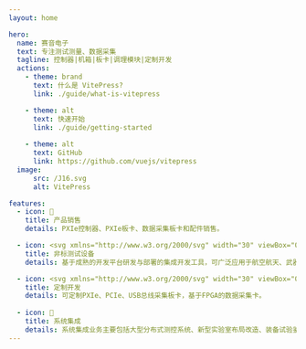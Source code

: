 ```yaml
---
layout: home

hero:
  name: 赛音电子
  text: 专注测试测量、数据采集
  tagline: 控制器|机箱|板卡|调理模块|定制开发
  actions:
    - theme: brand
      text: 什么是 VitePress?
      link: ./guide/what-is-vitepress

    - theme: alt
      text: 快速开始
      link: ./guide/getting-started
      
    - theme: alt
      text: GitHub
      link: https://github.com/vuejs/vitepress
  image:
      src: /J16.svg
      alt: VitePress

features:
  - icon: 📝
    title: 产品销售
    details: PXIe控制器、PXIe板卡、数据采集板卡和配件销售。

  - icon: <svg xmlns="http://www.w3.org/2000/svg" width="30" viewBox="0 0 256 256.32"><defs><linearGradient id="a" x1="-.828%" x2="57.636%" y1="7.652%" y2="78.411%"><stop offset="0%" stop-color="#41D1FF"/><stop offset="100%" stop-color="#BD34FE"/></linearGradient><linearGradient id="b" x1="43.376%" x2="50.316%" y1="2.242%" y2="89.03%"><stop offset="0%" stop-color="#FFEA83"/><stop offset="8.333%" stop-color="#FFDD35"/><stop offset="100%" stop-color="#FFA800"/></linearGradient></defs><path fill="url(#a)" d="M255.153 37.938 134.897 252.976c-2.483 4.44-8.862 4.466-11.382.048L.875 37.958c-2.746-4.814 1.371-10.646 6.827-9.67l120.385 21.517a6.537 6.537 0 0 0 2.322-.004l117.867-21.483c5.438-.991 9.574 4.796 6.877 9.62Z"/><path fill="url(#b)" d="M185.432.063 96.44 17.501a3.268 3.268 0 0 0-2.634 3.014l-5.474 92.456a3.268 3.268 0 0 0 3.997 3.378l24.777-5.718c2.318-.535 4.413 1.507 3.936 3.838l-7.361 36.047c-.495 2.426 1.782 4.5 4.151 3.78l15.304-4.649c2.372-.72 4.652 1.36 4.15 3.788l-11.698 56.621c-.732 3.542 3.979 5.473 5.943 2.437l1.313-2.028 72.516-144.72c1.215-2.423-.88-5.186-3.54-4.672l-25.505 4.922c-2.396.462-4.435-1.77-3.759-4.114l16.646-57.705c.677-2.35-1.37-4.583-3.769-4.113Z"/></svg>
    title: 非标测试设备
    details: 基于成熟的开发平台研发与部署的集成开发工具，可广泛应用于航空航天、武器装备、工业控制、汽车电子、仪器仪表等各行业。

  - icon: <svg xmlns="http://www.w3.org/2000/svg" width="30" viewBox="0 0 256 220.8"><path fill="#41B883" d="M204.8 0H256L128 220.8 0 0h97.92L128 51.2 157.44 0h47.36Z"/><path fill="#41B883" d="m0 0 128 220.8L256 0h-51.2L128 132.48 50.56 0H0Z"/><path fill="#35495E" d="M50.56 0 128 133.12 204.8 0h-47.36L128 51.2 97.92 0H50.56Z"/></svg>
    title: 定制开发
    details: 可定制PXIe、PCIe、USB总线采集板卡，基于FPGA的数据采集卡。
    
  - icon: 🚀
    title: 系统集成
    details: 系统集成业务主要包括大型分布式测控系统、新型实验室布局改造、装备试验鉴定、装备远程维修、试验数据综合管理等。
---
```

